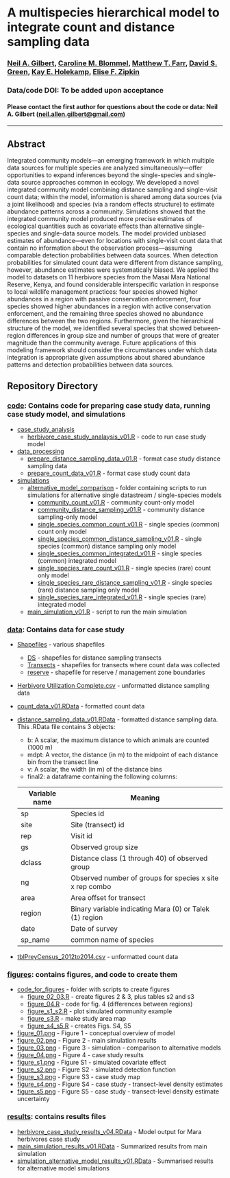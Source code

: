 # A multispecies hierarchical model to integrate count and distance sampling data

### [Neil A. Gilbert](https://gilbertecology.com), [Caroline M. Blommel](https://www.researchgate.net/profile/Caroline-Blommel), [Matthew T. Farr](https://farrmt.github.io/), [David S. Green](https://scholar.google.com/citations?user=zZf1ct0AAAAJ), [Kay E. Holekamp](https://www.holekamplab.org/), [Elise F. Zipkin](https://zipkinlab.org/)

### Data/code DOI: To be added upon acceptance

#### Please contact the first author for questions about the code or data: Neil A. Gilbert (neil.allen.gilbert@gmail.com)
__________________________________________________________________________________________________________________________________________

## Abstract

Integrated community models—an emerging framework in which multiple data sources for multiple species are analyzed simultaneously—offer opportunities to expand inferences beyond the single-species and single-data source approaches common in ecology. We developed a novel integrated community model combining distance sampling and single-visit count data; within the model, information is shared among data sources (via a joint likelihood) and species (via a random effects structure) to estimate abundance patterns across a community. Simulations showed that the integrated community model produced more precise estimates of ecological quantities such as covariate effects than alternative single-species and single-data source models. The model provided unbiased estimates of abundance—even for locations with single-visit count data that contain no information about the observation process—assuming comparable detection probabilities between data sources. When detection probabilities for simulated count data were different from distance sampling, however, abundance estimates were systematically biased. We applied the model to datasets on 11 herbivore species from the Masai Mara National Reserve, Kenya, and found considerable interspecific variation in response to local wildlife management practices: four species showed higher abundances in a region with passive conservation enforcement, four species showed higher abundances in a region with active conservation enforcement, and the remaining three species showed no abundance differences between the two regions. Furthermore, given the hierarchical structure of the model, we identified several species that showed between-region differences in group size and number of groups that were of greater magnitude than the community average. Future applications of this modeling framework should consider the circumstances under which data integration is appropriate given assumptions about shared abundance patterns and detection probabilities between data sources.

## Repository Directory

### [code](./code): Contains code for preparing case study data, running case study model, and simulations
*  [case_study_analysis](./code/case_study_analysis)
   * [herbivore_case_study_analaysis_v01.R](./code/case_study_analysis/herbivore_case_study_analysis_v01.R) - code to run case study model
*  [data_processing](./code/data_processing)
   * [prepare_distance_sampling_data_v01.R](./code/data_processing/prepare_distance_sampling_data_v01.R) - format case study distance sampling data
   * [prepare_count_data_v01.R](./code/data_processing/prepare_count_data_v01.R) - format case study count data
* [simulations](./code/simulations)
   * [alternative_model_comparison](./code/simulations/alternative_model_comparison) - folder containing scripts to run simulations for alternative single datastream / single-species models
      * [community_count_v01.R](./code/simulations/alternative_model_comparison/community_count_v01.R) - community count-only model
      * [community_distance_sampling_v01.R](./code/simulations/alternative_model_comparison/community_distance_sampling_v01.R) - community distance sampling-only model
      * [single_species_common_count_v01.R](./code/simulations/alternative_model_comparison/single_species_common_count_v01.R) - single species (common) count only model
      * [single_species_common_distance_sampling_v01.R](./code/simulations/alternative_model_comparison/single_species_common_distance_sampling_v01.R) - single species (common) distance sampling only model
      * [single_species_common_integrated_v01.R](./code/simulations/alternative_model_comparison/single_species_common_integrated_v01.R) - single species (common) integrated model
      * [single_species_rare_count_v01.R](./code/simulations/alternative_model_comparison/single_species_rare_count_v01.R) - single species (rare) count only model
      * [single_species_rare_distance_sampling_v01.R](./code/simulations/alternative_model_comparison/single_species_common_distance_sampling_v01.R) - single species (rare) distance sampling only model
      * [single_species_rare_integrated_v01.R](./code/simulations/alternative_model_comparison/single_species_rare_integrated_v01.R) - single species (rare) integrated model
   * [main_simulation_v01.R](./code/simulations/main_simulation_v01.R) - script to run the main simulation

### [data](./data): Contains data for case study
* [Shapefiles](./data/Shapefiles) - various shapefiles
  * [DS](./data/Shapefiles/DS) - shapefiles for distance sampling transects
  * [Transects](./data/Shapefiles/Transects) - shapefiles for transects where count data was collected
  * [reserve](./data/Shapefiles/reserve) - shapefile for reserve / management zone boundaries
* [Herbivore Utilization Complete.csv](./data/Herbivore%20Utilization%20Complete.csv) - unformatted distance sampling data
* [count_data_v01.RData](./data/count_data_v01.RData) - formatted count data
* [distance_sampling_data_v01.RData](./data/distance_smapling_data_v01.RData) - formatted distance sampling data. This .RData file contains 3 objects:
  * b: A scalar, the maximum distance to which animals are counted (1000 m)
  * mdpt: A vector, the distance (in m) to the midpoint of each distance bin from the transect line
  * v: A scalar, the width (in m) of the distance bins
  * final2: a dataframe containing the following columns:
    
  | Variable name | Meaning |
  |---------------|---------|
  | sp | Species id |
  | site | Site (transect) id |
  | rep | Visit id |
  | gs | Observed group size |
  | dclass | Distance class (1 through 40) of observed group |
  | ng | Observed number of groups for species x site x rep combo |
  | area | Area offset for transect |
  | region | Binary variable indicating Mara (0) or Talek (1) region |
  | date | Date of survey |
  | sp_name | common name of species |

* [tblPreyCensus_2012to2014.csv](./data/tblPreyCensus_2012to2014.csv) - unformatted count data 

### [figures](./figures): contains figures, and code to create them
* [code_for_figures](./figures/code_for_figures) - folder with scripts to create figures
   * [figure_02_03.R](./figures/code_for_figures/figure_02_03.R) - create figures 2 & 3, plus tables s2 and s3
   * [figure_04.R](./figures/code_for_figures/figure_04.R) - code for fig. 4 (differences between regions)
   * [figure_s1_s2.R](./figures/code_for_figures/figure_s1_s2.R) - plot simulated community example 
   * [figure_s3.R](./figures/code_for_figures/figure_s3.R) - make study area map
   * [figure_s4_s5.R](./figures/code_for_figures/figure_s4_s5.R) - creates Figs. S4, S5
* [figure_01.png](./figures/figure_01.png) - Figure 1 - conceptual overview of model
* [figure_02.png](./figures/figure_02.png) - Figure 2 - main simulation results
* [figure_03.png](./figures/figure_03.png) - Figure 3 - simulation - comparison to alternative models
* [figure_04.png](./figures/figure_04.png) - Figure 4 - case study results
* [figure_s1.png](./figures/figure_s1.png) - Figure S1 - simulated covariate effect
* [figure_s2.png](./figures/figure_s2.png) - Figure S2 - simulated detection function
* [figure_s3.png](./figures/figure_s3.png) - Figure S3 - case study map
* [figure_s4.png](./figures/figure_s4.png) - Figure S4 - case study - transect-level density estimates
* [figure_s5.png](./figures/figure_s5.png) - Figure S5 - case study - transect-level density estimate uncertainty

### [results](./results): contains results files
* [herbivore_case_study_results_v04.RData](./resultsherbivore_case_study_results_v04.RData) - Model output for Mara herbivores case study
* [main_simulation_results_v01.RData](./results/main_simulation_results_v01.RData) - Summarized results from main simulation
* [simulation_alternative_model_results_v01.RData](./results/simulation_alternative_model_results_v01.RData) - Summarised results for alternative model simulations


